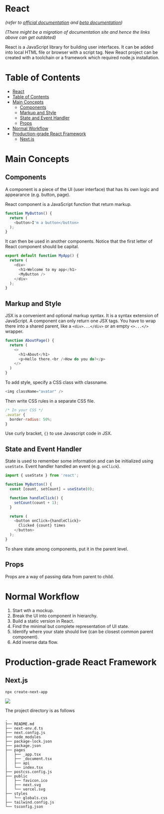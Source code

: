 # React
*(refer to [official documentation](https://reactjs.org/) and [beta documentation](https://beta.reactjs.org/))*

*(There might be a migration of documentation site and hence the links above can get outdated)*

React is a JavaScript library for building user interfaces. It can be added into local HTML file or browser with a script tag. New React project can be created with a toolchain or a framework which required node.js installation.


# Table of Contents
- [React](#react)
- [Table of Contents](#table-of-contents)
- [Main Concepts](#main-concepts)
  - [Components](#components)
  - [Markup and Style](#markup-and-style)
  - [State and Event Handler](#state-and-event-handler)
  - [Props](#props)
- [Normal Workflow](#normal-workflow)
- [Production-grade React Framework](#production-grade-react-framework)
  - [Next.js](#nextjs)


# Main Concepts
## Components
A component is a piece of the UI (user interface) that has its own logic and appearance (e.g. button, page).

React component is a JavaScript function that return markup.
``` javascript
function MyButton() {
  return (
    <button>I'm a button</button>
  );
}
```
It can then be used in another components. Notice that the first letter of React component should be capital.
``` javascript
export default function MyApp() {
  return (
    <div>
      <h1>Welcome to my app</h1>
      <MyButton />
    </div>
  );
}
```

## Markup and Style
JSX is a convenient and optional markup syntax. It is a syntax extension of JavaScript. A component can only return one JSX tags. You have to wrap there into a shared parent, like a `<div>...</div>` or an empty `<>...</>` wrapper.
``` javascript
function AboutPage() {
  return (
    <>
      <h1>About</h1>
      <p>Hello there.<br />How do you do?</p>
    </>
  )
}

```

To add style, specify a CSS class with classname.
``` javascript
<img className="avatar" />
```

Then write CSS rules in a separate CSS file.
``` javascript
/* In your CSS */
.avatar {
  border-radius: 50%;
}
```

Use curly bracket, `{}` to use Javascript code in JSX.

## State and Event Handler
State is used to remember some information and can be initialized using `useState`. Event handler handled an event (e.g. `onClick`).

``` javascript
import { useState } from 'react';

function MyButton() {
  const [count, setCount] = useState(0);

  function handleClick() {
    setCount(count + 1);
  }

  return (
    <button onClick={handleClick}>
      Clicked {count} times
    </button>
  );
}
```

To share state among components, put it in the parent level.

## Props
Props are a way of passing data from parent to child.

# Normal Workflow
1. Start wth a mockup.
2. Break the UI into component in hierarchy.
3. Build a static version in React.
4. Find the minimal but complete representation of UI state.
5. Identify where your state should live (can be closest common parent component).
6. Add inverse data flow.


# Production-grade React Framework
## Next.js
``` shell
npx create-next-app
```

![](https://i.imgur.com/vMAIQb9.png)

The project directory is as follows
``` shell
.
├── README.md
├── next-env.d.ts
├── next.config.js
├── node_modules
├── package-lock.json
├── package.json
├── pages
│   ├── _app.tsx
│   ├── _document.tsx
│   ├── api
│   └── index.tsx
├── postcss.config.js
├── public
│   ├── favicon.ico
│   ├── next.svg
│   └── vercel.svg
├── styles
│   └── globals.css
├── tailwind.config.js
└── tsconfig.json
```
